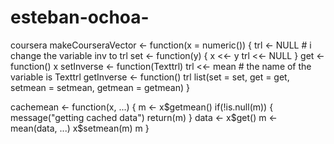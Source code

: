 # esteban-ochoa-
coursera
makeCourseraVector <- function(x = numeric()) {
  trl <- NULL # i change the variable inv to trl
  set <- function(y) {
    x <<- y
    trl <<- NULL
  }
  get <- function() x
  setInverse <- function(Texttrl) trl <<- mean #  the name of the  variable is Texttrl
  getInverse <- function() trl
  list(set = set, get = get,
       setmean = setmean,
       getmean = getmean)
}

cachemean <- function(x, ...) {
  m <- x$getmean()
  if(!is.null(m)) {
    message("getting cached data")
    return(m)
  }
  data <- x$get()
  m <- mean(data, ...)
  x$setmean(m)
  m
}
